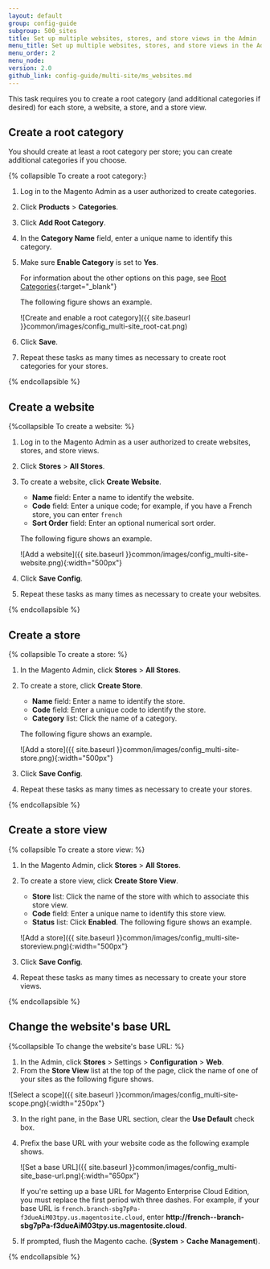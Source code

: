 ```yaml
---
layout: default
group: config-guide
subgroup: 500_sites
title: Set up multiple websites, stores, and store views in the Admin
menu_title: Set up multiple websites, stores, and store views in the Admin
menu_order: 2
menu_node: 
version: 2.0
github_link: config-guide/multi-site/ms_websites.md
---
```


This task requires you to create a root category (and additional categories if desired) for each store, a website, a store, and a store view.

## Create a root category
You should create at least a root category per store; you can create additional categories if you choose.

{% collapsible To create a root category:}

1.	Log in to the Magento Admin as a user authorized to create categories.
2.	Click **Products** > **Categories**.
3.	Click **Add Root Category**.
4.	In the **Category Name** field, enter a unique name to identify this category.
5.	Make sure **Enable Category** is set to **Yes**.

	For information about the other options on this page, see [Root Categories](http://docs.magento.com/m2/ce/user_guide/catalog/category-root.html?Highlight=create%20root%20category){:target="_blank"}

	The following figure shows an example.

	![Create and enable a root category]({{ site.baseurl }}common/images/config_multi-site_root-cat.png)
6.	Click **Save**.
7.	Repeat these tasks as many times as necessary to create root categories for your stores.

{% endcollapsible %}

## Create a website

{%collapsible To create a website: %}

1.	Log in to the Magento Admin as a user authorized to create websites, stores, and store views.
2.	Click **Stores** > **All Stores**.
3.	To create a website, click **Create Website**.

	*	**Name** field: Enter a name to identify the website.
	*	**Code** field: Enter a unique code; for example, if you have a French store, you can enter `french`
	*	**Sort Order** field: Enter an optional numerical sort order.

	The following figure shows an example.

	![Add a website]({{ site.baseurl }}common/images/config_multi-site-website.png){:width="500px"}
4.	Click **Save Config**.
7.	Repeat these tasks as many times as necessary to create your websites.

{% endcollapsible %}

## Create a store

{% collapsible To create a store: %}

1.	In the Magento Admin, click **Stores** > **All Stores**.
1.	To create a store, click **Create Store**.

	*	**Name** field: Enter a name to identify the store.
	*	**Code** field: Enter a unique code to identify the store.
	*	**Category** list: Click the name of a category.

	The following figure shows an example.

	![Add a store]({{ site.baseurl }}common/images/config_multi-site-store.png){:width="500px"}
6.	Click **Save Config**.
7.	Repeat these tasks as many times as necessary to create your stores.

{% endcollapsible %}

## Create a store view

{% collapsible To create a store view: %}

1.	In the Magento Admin, click **Stores** > **All Stores**.
7.	To create a store view, click **Create Store View**.

	*	**Store** list: Click the name of the store with which to associate this store view.
	*	**Code** field: Enter a unique name to identify this store view.
	*	**Status** list: Click **Enabled**.
	The following figure shows an example.

	![Add a store]({{ site.baseurl }}common/images/config_multi-site-storeview.png){:width="500px"}
8.	Click **Save Config**.
7.	Repeat these tasks as many times as necessary to create your store views.

{% endcollapsible %}

## Change the website's base URL

{%collapsible To change the website's base URL: %}

1.	In the Admin, click **Stores** > Settings > **Configuration** > **Web**.
2.	From the **Store View** list at the top of the page, click the name of one of your sites as the following figure shows.

![Select a scope]({{ site.baseurl }}common/images/config_multi-site-scope.png){:width="250px"}

3.	In the right pane, in the Base URL section, clear the **Use Default** check box.
4.	Prefix the base URL with your website code as the following example shows.

	![Set a base URL]({{ site.baseurl }}common/images/config_multi-site_base-url.png){:width="650px"}

	<div class="bs-callout bs-callout-info" id="info">
  		<p>If you're setting up a base URL for Magento Enterprise Cloud Edition, you must replace the first period with three dashes. For example, if your base URL is <code>french.branch-sbg7pPa-f3dueAiM03tpy.us.magentosite.cloud</code>, enter <strong>http://french--branch-sbg7pPa-f3dueAiM03tpy.us.magentosite.cloud</strong>.</p>
	</div>

5.	If prompted, flush the Magento cache. (**System** > **Cache Management**).


{% endcollapsible %}